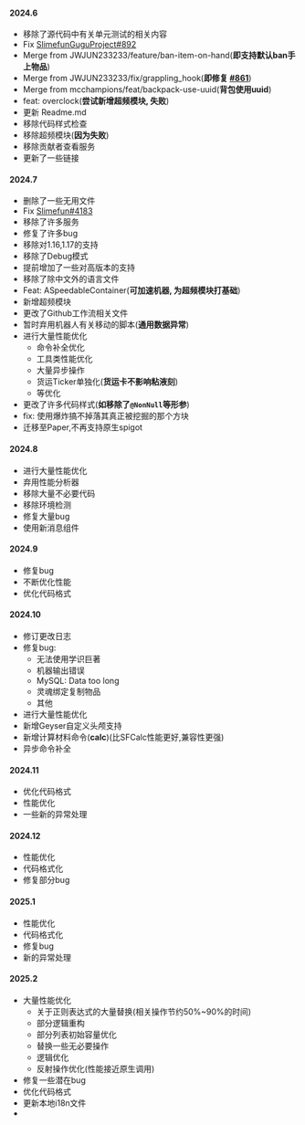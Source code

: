#### 2024.6

- 移除了源代码中有关单元测试的相关内容
- Fix [SlimefunGuguProject#892](https://github.com/SlimefunGuguProject/Slimefun4/issues/892)
- Merge from JWJUN233233/feature/ban-item-on-hand(**即支持默认ban手上物品**)
- Merge from JWJUN233233/fix/grappling_hook(**即修复 [#861](https://github.com/SlimefunGuguProject/Slimefun4/issues/861)**)
- Merge from mcchampions/feat/backpack-use-uuid(**背包使用uuid**)
- feat: overclock(**尝试新增超频模块, 失败**)
- 更新 Readme.md
- 移除代码样式检查
- 移除超频模块(**因为失败**)
- 移除贡献者查看服务
- 更新了一些链接

#### 2024.7

- 删除了一些无用文件
- Fix [Slimefun#4183](https://github.com/Slimefun/Slimefun4/issues/4183)
- 移除了许多服务
- 修复了许多bug
- 移除对1.16,1.17的支持
- 移除了Debug模式
- 提前增加了一些对高版本的支持
- 移除了除中文外的语言文件
- Feat: ASpeedableContainer(**可加速机器, 为超频模块打基础**)
- 新增超频模块
- 更改了Github工作流相关文件
- 暂时弃用机器人有关移动的脚本(**通用数据异常**)
- 进行大量性能优化
  - 命令补全优化
  - 工具类性能优化
  - 大量异步操作
  - 货运Ticker单独化(**货运卡不影响粘液刻**)
  - 等优化
- 更改了许多代码样式(**如移除了`@NonNull`等形参**)
- fix: 使用爆炸搞不掉落其真正被挖掘的那个方块
- 迁移至Paper,不再支持原生spigot

#### 2024.8

- 进行大量性能优化
- 弃用性能分析器
- 移除大量不必要代码
- 移除环境检测
- 修复大量bug
- 使用新消息组件

#### 2024.9

- 修复bug
- 不断优化性能
- 优化代码格式

#### 2024.10

- 修订更改日志
- 修复bug:
  - 无法使用学识巨著
  - 机器输出错误
  - MySQL: Data too long
  - 灵魂绑定复制物品
  - 其他
- 进行大量性能优化
- 新增Geyser自定义头颅支持
- 新增计算材料命令(**calc**)(比SFCalc性能更好,兼容性更强)
- 异步命令补全

#### 2024.11

- 优化代码格式
- 性能优化
- 一些新的异常处理

#### 2024.12

- 性能优化
- 代码格式化
- 修复部分bug

#### 2025.1

- 性能优化
- 代码格式化
- 修复bug
- 新的异常处理

#### 2025.2

- 大量性能优化
  - 关于正则表达式的大量替换(相关操作节约50%~90%的时间)
  - 部分逻辑重构
  - 部分列表初始容量优化
  - 替换一些无必要操作
  - 逻辑优化
  - 反射操作优化(性能接近原生调用)
- 修复一些潜在bug
- 优化代码格式
- 更新本地i18n文件
- 

